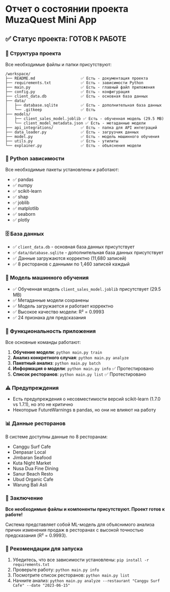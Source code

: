 # Отчет о состоянии проекта MuzaQuest Mini App

## ✅ Статус проекта: ГОТОВ К РАБОТЕ

### 📁 Структура проекта
Все необходимые файлы и папки присутствуют:

```
/workspace/
├── README.md                    ✅ Есть - документация проекта
├── requirements.txt             ✅ Есть - зависимости Python
├── main.py                      ✅ Есть - главный файл приложения
├── config.py                    ✅ Есть - конфигурация
├── client_data.db               ✅ Есть - основная база данных
├── data/
│   ├── database.sqlite          ✅ Есть - дополнительная база данных
│   └── .gitkeep                 ✅ Есть
├── models/
│   ├── client_sales_model.joblib ✅ Есть - обученная модель (29.5 MB)
│   └── client_model_metadata.json ✅ Есть - метаданные модели
├── api_integrations/            ✅ Есть - папка для API интеграций
├── data_loader.py               ✅ Есть - загрузчик данных
├── model.py                     ✅ Есть - модель машинного обучения
├── utils.py                     ✅ Есть - утилиты
└── explainer.py                 ✅ Есть - объяснения модели
```

### 🐍 Python зависимости
Все необходимые пакеты установлены и работают:
- ✅ pandas
- ✅ numpy
- ✅ scikit-learn
- ✅ shap
- ✅ joblib
- ✅ matplotlib
- ✅ seaborn
- ✅ plotly

### 🗄️ База данных
- ✅ `client_data.db` - основная база данных присутствует
- ✅ `data/database.sqlite` - дополнительная база данных присутствует
- ✅ Данные загружаются корректно (11,680 записей)
- ✅ 8 ресторанов с данными по 1,460 записей каждый

### 🤖 Модель машинного обучения
- ✅ Обученная модель `client_sales_model.joblib` присутствует (29.5 MB)
- ✅ Метаданные модели сохранены
- ✅ Модель загружается и работает корректно
- ✅ Высокое качество модели: R² = 0.9993
- ✅ 24 признака для предсказания

### 🔧 Функциональность приложения
Все основные команды работают:

1. **Обучение модели**: `python main.py train`
2. **Анализ конкретного случая**: `python main.py analyze`
3. **Пакетный анализ**: `python main.py batch`
4. **Информация о модели**: `python main.py info` ✅ Протестировано
5. **Список ресторанов**: `python main.py list` ✅ Протестировано

### ⚠️ Предупреждения
- Есть предупреждения о несовместимости версий scikit-learn (1.7.0 vs 1.7.1), но это не критично
- Некоторые FutureWarnings в pandas, но они не влияют на работу

### 📊 Данные ресторанов
В системе доступны данные по 8 ресторанам:
- Canggu Surf Cafe
- Denpasar Local
- Jimbaran Seafood
- Kuta Night Market
- Nusa Dua Fine Dining
- Sanur Beach Resto
- Ubud Organic Cafe
- Warung Bali Asli

### 🎯 Заключение
**Все необходимые файлы и компоненты присутствуют. Проект готов к работе!**

Система представляет собой ML-модель для объяснимого анализа причин изменения продаж в ресторанах с высокой точностью предсказания (R² = 0.9993).

### 🚀 Рекомендации для запуска
1. Убедитесь, что все зависимости установлены: `pip install -r requirements.txt`
2. Проверьте работу: `python main.py info`
3. Посмотрите список ресторанов: `python main.py list`
4. Начните анализ: `python main.py analyze --restaurant "Canggu Surf Cafe" --date "2023-06-15"`